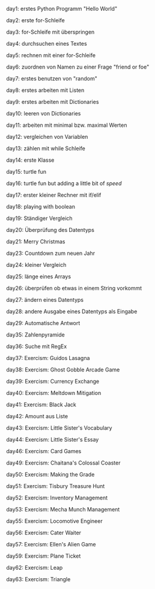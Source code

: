 day1: erstes Python Programm "Hello World"

day2: erste for-Schleife

day3: for-Schleife mit überspringen

day4: durchsuchen eines Textes

day5: rechnen mit einer for-Schleife

day6: zuordnen von Namen zu einer Frage "friend or foe"

day7: erstes benutzen von "random"

day8: erstes arbeiten mit Listen

day9: erstes arbeiten mit Dictionaries

day10: leeren von Dictionaries

day11: arbeiten mit minimal bzw. maximal Werten

day12: vergleichen von Variablen

day13: zählen mit while Schleife 

day14: erste Klasse

day15: turtle fun

day16: turtle fun but adding a little bit of *speed*

day17: erster kleiner Rechner mit if/elif 

day18: playing with boolean

day19: Ständiger Vergleich

day20: Überprüfung des Datentyps

day21: Merry Christmas

day23: Countdown zum neuen Jahr

day24: kleiner Vergleich

day25: länge eines Arrays

day26: überprüfen ob etwas in einem String vorkommt

day27: ändern eines Datentyps

day28: andere Ausgabe eines Datentyps als Eingabe

day29: Automatische Antwort

day35: Zahlenpyramide

day36: Suche mit RegEx

day37: Exercism: Guidos Lasagna

day38: Exercism: Ghost Gobble Arcade Game

day39: Exercism: Currency Exchange

day40: Exercism: Meltdown Mitigation

day41: Exercism: Black Jack

day42: Amount aus Liste

day43: Exercism: Little Sister's Vocabulary

day44: Exercism: Little Sister's Essay

day46: Exercism: Card Games

day49: Exercism: Chaitana's Colossal Coaster

day50: Exercism: Making the Grade

day51: Exercism: Tisbury Treasure Hunt

day52: Exercism: Inventory Management

day53: Exercism: Mecha Munch Management

day55: Exercism: Locomotive Engineer

day56: Exercism: Cater Waiter

day57: Exercism: Ellen's Alien Game

day59: Exercism: Plane Ticket

day62: Exercism: Leap

day63: Exercism: Triangle

